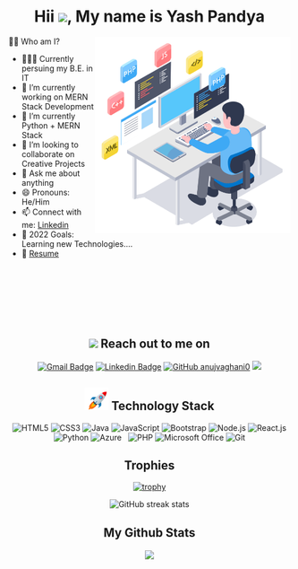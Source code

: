 <h1 align="center">Hii <img src="https://github.com/TheDudeThatCode/TheDudeThatCode/blob/master/Assets/Hi.gif" width="29px">, My name is Yash Pandya</h1>
 
 <a href="https://github.com/yashpandya136"><img align="right" src="46207-programmer-1.gif" style="width: 350px; height: 350px;"/></a> 
<p>👨‍💻 Who am I?</p>

<!--  <samp><b>Currently, I'm in my 3rd year of B.E. in IT. </samp></b> -->
<!--    <a href="https://github.com/anujvaghani0"><img src="hello.gif"style="width: 200px; height: 200px;"/></a>  -->
- 👨🏻‍🎓 Currently persuing my B.E. in IT
- 🔭 I’m currently working on MERN Stack Development
- 🌱 I’m currently Python + MERN Stack
- 👯 I’m looking to collaborate on Creative Projects
- 💬 Ask me about anything
- 😄 Pronouns: He/Him
- 📫 Connect with me: [Linkedin](https://www.linkedin.com/in/yashpandya136)
- 🥅 2022 Goals: Learning new Technologies....
- 📝 [Resume]()
<br>
<br>
<br>
<h2 align="center"> <img src="https://user-images.githubusercontent.com/53649201/99296951-8ef68900-286d-11eb-9bf3-fdb6cf13b585.gif" height="32px" style="padding-top: 50px;"> Reach out to me on </h2>
<div align="center">


 
 [![Gmail Badge](https://img.shields.io/badge/-ypandya.136@gmail.com-c14438?style=flat-square&logo=Gmail&logoColor=white&link=mailto:ypandya.136@gmail.com)](mailto:anujvaghani0@gmail.com)
 [![Linkedin Badge](https://img.shields.io/badge/yash-pandya-blue?style=flat-square&logo=Linkedin&logoColor=white&link=https://www.linkedin.com/in/yashpandya136)](https://www.linkedin.com/in/yashpandya136)
[![GitHub anujvaghani0](https://img.shields.io/github/followers/yashpandya136?label=follow%20github&style=flat-square)](https://github.com/yashpandya136)
![](https://komarev.com/ghpvc/?username=yashpandya136&color=green)
</div>



<!-- ## My Skills 🎓 -->
<h2 align="center"> <img src="./rocket.gif" height="40px"> Technology Stack</h2>
<!-- <a href="https://github.com/404"><img src="https://user-images.githubusercontent.com/73097560/115834477-dbab4500-a447-11eb-908a-139a6edaec5c.gif"></a> -->
<div align="center">
  <img src="https://img.shields.io/badge/HTML5-E34F26?style=for-the-badge&logo=html5&logoColor=white" alt="HTML5">
  <img src="https://img.shields.io/badge/CSS3-1572B6?style=for-the-badge&logo=css3&logoColor=white" alt="CSS3">
    <img src="https://img.shields.io/badge/Java-ED8B00?style=for-the-badge&logo=java&logoColor=white" alt="Java">
  <img src="https://img.shields.io/badge/JavaScript-323330?style=for-the-badge&logo=javascript&logoColor=F7DF1E" alt="JavaScript">
  <img src="https://img.shields.io/badge/Bootstrap-563D7C?style=for-the-badge&logo=bootstrap&logoColor=white" alt="Bootstrap">
  <img src="https://img.shields.io/badge/Node.js-43853D?style=for-the-badge&logo=node.js&logoColor=white" alt="Node.js">
  <img src="https://img.shields.io/badge/React-20232A?style=for-the-badge&logo=react&logoColor=61DAFB" alt="React.js">
  <img src="https://img.shields.io/badge/Python-3776AB?style=for-the-badge&logo=python&logoColor=white" alt="Python">
  <img src="https://img.shields.io/badge/microsoft%20azure-0089D6?style=for-the-badge&logo=microsoft-azure&logoColor=white" alt="Azure">
  <img src="https://img.shields.io/badge/Numpy-777BB4?style=for-the-badge&logo=numpy&logoColor=white" alt="">
  <img src="https://img.shields.io/badge/Socket.io-010101?&style=for-the-badge&logo=Socket.io&logoColor=white" alt="">
  <img src="https://img.shields.io/badge/PHP-777BB4?style=for-the-badge&logo=php&logoColor=white" alt="PHP">
  <img src="https://img.shields.io/badge/Microsoft_Office-D83B01?style=for-the-badge&logo=microsoft-office&logoColor=white" alt="Microsoft Office">
  <img src="https://img.shields.io/badge/Git-F05032?style=for-the-badge&logo=git&logoColor=white" alt="Git">

</div>
 <h2 align="center">Trophies</h2>
<div align="center">
    
[![trophy](https://github-profile-trophy.vercel.app/?username=yashpandya136)](https://github.com/ryo-ma/github-profile-trophy)
</div>
<!-- 
<a href="https://github.com/404"><img src="https://user-images.githubusercontent.com/73097560/115834477-dbab4500-a447-11eb-908a-139a6edaec5c.gif"></a>
                                 <div align="center">
 <img width="25%" align="center" src="https://profile-counter.glitch.me/{yashpandya136}/count.svg" />  -->
 </div>
<div align="center">
    
![GitHub streak stats](https://github-readme-streak-stats.herokuapp.com/?user=yashpandya136)  
</div>

<!-- <h2 align="center">Tech Toolbox🧰</h2>
<p align="left">
<img src="https://github.com/prathimacode-hub/prathimacode-hub/blob/main/TechStack/Git.png" alt="Git" width="40" height="40"/>
<img src="https://github.com/prathimacode-hub/prathimacode-hub/blob/main/TechStack/Github.png" alt="GitHub" width="40" height="40"/>

<img src="https://github.com/prathimacode-hub/prathimacode-hub/blob/main/TechStack/Visual%20Studio%20Code.png" alt="Visual Studio Code" width="40" height="40"/>
<img src="https://github.com/prathimacode-hub/prathimacode-hub/blob/main/TechStack/Colab.png" alt="Google Colab" width="40" height="40"/>
<img src="https://github.com/prathimacode-hub/prathimacode-hub/blob/main/TechStack/Jupyter.png" alt="Jupyter" width="40" height="40"/>
<img src="https://github.com/prathimacode-hub/prathimacode-hub/blob/main/TechStack/Pycharm.png" alt="Pycharm" width="40" height="40"/>
<img src="https://github.com/prathimacode-hub/prathimacode-hub/blob/main/TechStack/Numpy.png" alt="Numpy" width="40" height="40"/>
<img src="https://github.com/prathimacode-hub/prathimacode-hub/blob/main/TechStack/Pandas.png" alt="Pandas" width="40" height="40"/>
<img src="https://github.com/prathimacode-hub/prathimacode-hub/blob/main/TechStack/TensorFlow.png" alt="TensorFlow" width="40" height="40"/>
<img src="https://github.com/prathimacode-hub/prathimacode-hub/blob/main/TechStack/OpenCV.jpg" alt="OpenCV" width="40" height="40"/>

<img src="https://github.com/prathimacode-hub/prathimacode-hub/blob/main/TechStack/IoT.jpg" alt="IoT" width="40" height="40"/>
<img src="https://github.com/prathimacode-hub/prathimacode-hub/blob/main/TechStack/Arduino.png" alt="Arduino" width="40" height="40"/>
<img src="https://github.com/prathimacode-hub/prathimacode-hub/blob/main/TechStack/Raspberry.png" alt="Raspberry Pi" width="40" height="40"/>
 
<img src="https://github.com/prathimacode-hub/prathimacode-hub/blob/main/TechStack/KeilUVision.png" alt="KeilUVision" width="40" height="40"/>
<img src="https://github.com/prathimacode-hub/prathimacode-hub/blob/main/TechStack/DocklightScripting.png" alt="Docklight Scripting" width="40" height="40"/>


<img src="https://github.com/prathimacode-hub/prathimacode-hub/blob/main/TechStack/Google-Cloud.png" alt="Google Cloud" width="40" height="40"/>
<img src="https://github.com/prathimacode-hub/prathimacode-hub/blob/main/TechStack/Azure.png" alt="Azure" width="40" height="40"/>
<img src="https://github.com/prathimacode-hub/prathimacode-hub/blob/main/TechStack/AWS.png" alt="AWS" width="40" height="40"/>

<img src="https://github.com/prathimacode-hub/prathimacode-hub/blob/main/TechStack/Firebase.png" alt="Firebase" width="40" height="40"/>
<img src="https://github.com/prathimacode-hub/prathimacode-hub/blob/main/TechStack/Heroku.png" alt="Heroku" width="40" height="40"/>

<img src="https://github.com/prathimacode-hub/prathimacode-hub/blob/main/TechStack/Linux.png" alt="Linux" width="40" height="40"/>
 -->
<h2 align="center"> My Github Stats</h2>

<!-- <a href="https://github.com/yashpandya136/github-readme-stats"><img align="center" src="https://github-readme-stats.vercel.app/api?username=yashpandya136&show_icons=true&include_all_commits=true&theme=buefy&hide_border=true" alt="yashpandya136's github stats" /></a> -->
<div align="center">
<a href="https://github.com/yashpandya136/github-readme-stats"><img align="center" src="https://github-readme-stats.vercel.app/api/top-langs/?username=yashpandya136&layout=compact&theme=buefy&hide_border=true" /></a>
</div>



